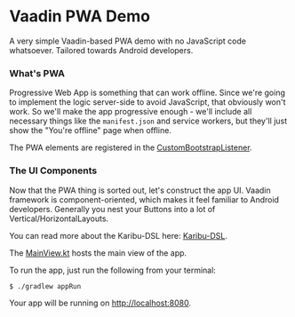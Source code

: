 # Vaadin PWA Demo

A very simple Vaadin-based PWA demo with no JavaScript code whatsoever. Tailored towards Android developers.

### What's PWA

Progressive Web App is something that can work offline. Since we're going to implement the logic server-side
to avoid JavaScript, that obviously won't work. So we'll make the app progressive enough - we'll
include all necessary things like the `manifest.json` and service workers, but they'll just show
the "You're offline" page when offline.

The PWA elements are registered in the [CustomBootstrapListener](src/main/kotlin/com/vaadin/pwademo/Bootstrap.kt).

### The UI Components

Now that the PWA thing is sorted out, let's construct the app UI. Vaadin framework is component-oriented,
which makes it feel familiar to Android developers. Generally you nest your Buttons into a
lot of Vertical/HorizontalLayouts.

You can read more about the Karibu-DSL here: [Karibu-DSL](https://github.com/mvysny/karibu-dsl).

The [MainView.kt](src/main/kotlin/com/vaadin/pwademo/MainView.kt) hosts the main view of the app.

To run the app, just run the following from your terminal:

```bash
$ ./gradlew appRun
```

Your app will be running on [http://localhost:8080](http://localhost:8080).
